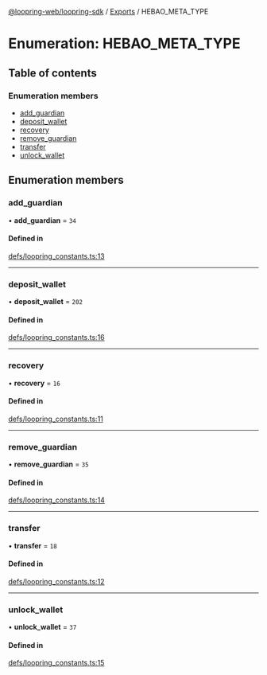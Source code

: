 [@loopring-web/loopring-sdk](../README.md) / [Exports](../modules.md) / HEBAO\_META\_TYPE

# Enumeration: HEBAO\_META\_TYPE

## Table of contents

### Enumeration members

- [add\_guardian](HEBAO_META_TYPE.md#add_guardian)
- [deposit\_wallet](HEBAO_META_TYPE.md#deposit_wallet)
- [recovery](HEBAO_META_TYPE.md#recovery)
- [remove\_guardian](HEBAO_META_TYPE.md#remove_guardian)
- [transfer](HEBAO_META_TYPE.md#transfer)
- [unlock\_wallet](HEBAO_META_TYPE.md#unlock_wallet)

## Enumeration members

### add\_guardian

• **add\_guardian** = `34`

#### Defined in

[defs/loopring_constants.ts:13](https://github.com/Loopring/loopring_sdk/blob/81e0b16/src/defs/loopring_constants.ts#L13)

___

### deposit\_wallet

• **deposit\_wallet** = `202`

#### Defined in

[defs/loopring_constants.ts:16](https://github.com/Loopring/loopring_sdk/blob/81e0b16/src/defs/loopring_constants.ts#L16)

___

### recovery

• **recovery** = `16`

#### Defined in

[defs/loopring_constants.ts:11](https://github.com/Loopring/loopring_sdk/blob/81e0b16/src/defs/loopring_constants.ts#L11)

___

### remove\_guardian

• **remove\_guardian** = `35`

#### Defined in

[defs/loopring_constants.ts:14](https://github.com/Loopring/loopring_sdk/blob/81e0b16/src/defs/loopring_constants.ts#L14)

___

### transfer

• **transfer** = `18`

#### Defined in

[defs/loopring_constants.ts:12](https://github.com/Loopring/loopring_sdk/blob/81e0b16/src/defs/loopring_constants.ts#L12)

___

### unlock\_wallet

• **unlock\_wallet** = `37`

#### Defined in

[defs/loopring_constants.ts:15](https://github.com/Loopring/loopring_sdk/blob/81e0b16/src/defs/loopring_constants.ts#L15)
